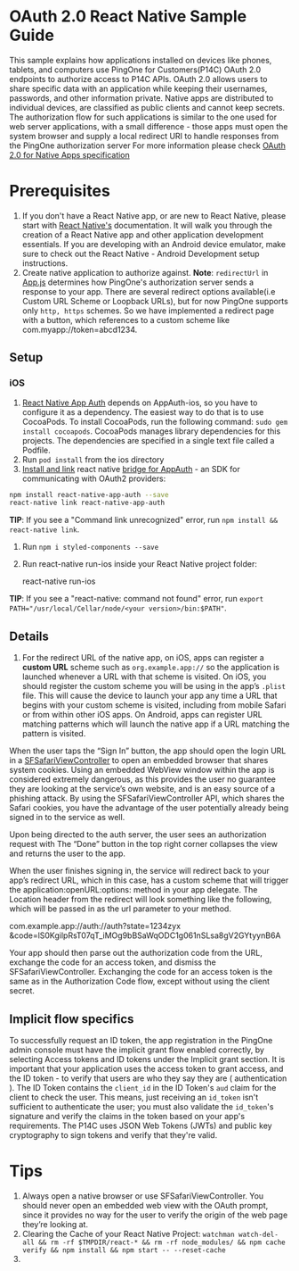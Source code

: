 # OAuth 2.0 React Native Sample Guide
This sample explains how applications installed on devices like phones, tablets, and computers use PingOne for Customers(P14C) OAuth 2.0 endpoints to authorize access to P14C APIs. 
OAuth 2.0 allows users to share specific data with an application while keeping their usernames, passwords, and other information private.
Native apps are distributed to individual devices, are classified as public clients and cannot keep secrets.
The authorization flow for such applications is similar to the one used for web server applications, with a small difference - those apps must open the system browser and supply a local redirect URI to handle responses from the PingOne authorization server
For more information please check [OAuth 2.0 for Native Apps specification](https://tools.ietf.org/html/rfc8252)

# Prerequisites 
1. If you don't have a React Native app, or are new to React Native, please start with [React Native's](https://facebook.github.io/react-native/docs/getting-started) documentation. It will walk you through the creation of a React Native app and other application development essentials.
If you are developing with an Android device emulator, make sure to check out the React Native - Android Development setup instructions.
1. Create native application to authorize against. 
**Note**: `redirectUrl` in [App.js](App.js) determines how PingOne's authorization server sends a response to your app. There are several redirect options available(i.e Custom URL Scheme or Loopback URLs), but for now PingOne supports only `http, https` schemes.
So we have implemented a redirect page with a button, which references to a custom scheme like com.myapp://token=abcd1234.

## Setup

### iOS
1. [React Native App Auth](https://github.com/FormidableLabs/react-native-app-auth) depends on AppAuth-ios, so you have to configure it as a dependency. The easiest way to do that is to use CocoaPods. To install CocoaPods, run the following command:
`sudo gem install cocoapods`. CocoaPods manages library dependencies for this projects. The dependencies are specified in a single text file called a Podfile.
1. Run `pod install` from the ios directory
1. [Install and link](https://facebook.github.io/react-native/docs/linking-libraries-ios) react native [bridge for AppAuth](https://github.com/FormidableLabs/react-native-app-auth) - an SDK for communicating with OAuth2 providers:
```bash
npm install react-native-app-auth --save
react-native link react-native-app-auth
```

**TIP**: If you see a "Command link unrecognized" error, run `npm install && react-native link`.
 
1. Run `npm i styled-components --save`
1. Run react-native run-ios inside your React Native project folder:
   
   react-native run-ios

**TIP**: If you see a "react-native: command not found" error, run `export PATH="/usr/local/Cellar/node/<your version>/bin:$PATH"`. 

## Details

1. For the redirect URL of the native app, on iOS, apps can register a **custom URL** scheme such as `org.example.app://` so the application is launched whenever a URL with that scheme is visited. 
On iOS, you should register the custom scheme you will be using in the app’s `.plist` file. This will cause the device to launch your app any time a URL that begins with your custom scheme is visited, including from mobile Safari or from within other iOS apps.
On Android, apps can register URL matching patterns which will launch the native app if a URL matching the pattern is visited.


When the user taps the “Sign In” button, the app should open the login URL in a [SFSafariViewController](https://developer.apple.com/documentation/safariservices/sfsafariviewcontroller) to open an embedded browser that shares system cookies. Using an embedded WebView window within the app is considered extremely dangerous, as this provides the user no guarantee they are looking at the service’s own website, and is an easy source of a phishing attack. By using the SFSafariViewController API, which shares the Safari cookies, you have the advantage of the user potentially already being signed in to the service as well.

Upon being directed to the auth server, the user sees an authorization request with The “Done” button in the top right corner collapses the view and returns the user to the app.

When the user finishes signing in, the service will redirect back to your app’s redirect URL, which in this case, has a custom scheme that will trigger the application:openURL:options: method in your app delegate. The Location header from the redirect will look something like the following, which will be passed in as the url parameter to your method.

com.example.app://auth://auth?state=1234zyx
&code=lS0KgilpRsT07qT_iMOg9bBSaWqODC1g061nSLsa8gV2GYtyynB6A

Your app should then parse out the authorization code from the URL, exchange the code for an access token, and dismiss the SFSafariViewController. Exchanging the code for an access token is the same as in the Authorization Code flow, except without using the client secret.

## Implicit flow specifics
To successfully request an ID token, the app registration in the PingOne admin console must have the implicit grant flow enabled correctly, by selecting Access tokens and ID tokens under the Implicit grant section.
It is important that your application uses the access token to grant access, and the ID token - to verify that users are who they say they are ( authentication ).
The ID Token contains the `client_id` in the ID Token's `aud` claim for the client to check the user.
This means, just receiving an `id_token` isn't sufficient to authenticate the user; you must also validate the `id_token`'s signature and verify the claims in the token based on your app's requirements. 
The P14C uses JSON Web Tokens (JWTs) and public key cryptography to sign tokens and verify that they're valid.

# Tips
1. Always open a native browser or use SFSafariViewController. You should never open an embedded web view with the OAuth prompt, since it provides no way for the user to verify the origin of the web page they’re looking at.
1. Clearing the Cache of your React Native Project: `watchman watch-del-all && rm -rf $TMPDIR/react-* && rm -rf node_modules/ && npm cache verify && npm install && npm start -- --reset-cache`
1. 

